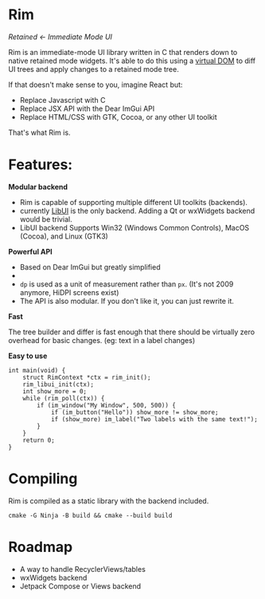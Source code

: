 # Rim
*Retained &larr; Immediate Mode UI*

Rim is an immediate-mode UI library written in C that renders down to native retained mode widgets.
It's able to do this using a [virtual DOM](https://en.wikipedia.org/wiki/Virtual_DOM) to diff UI trees and apply
changes to a retained mode tree.

If that doesn't make sense to you, imagine React but:
- Replace Javascript with C
- Replace JSX API with the Dear ImGui API
- Replace HTML/CSS with GTK, Cocoa, or any other UI toolkit

That's what Rim is.

# Features:
**Modular backend**

- Rim is capable of supporting multiple different UI toolkits (backends).
- currently [LibUI](https://github.com/libui-ng/libui-ng) is the only backend. Adding a Qt or wxWidgets backend would be trivial.
- LibUI backend Supports Win32 (Windows Common Controls), MacOS (Cocoa), and Linux (GTK3)

**Powerful API**

- Based on Dear ImGui but greatly simplified
- 
- `dp` is used as a unit of measurement rather than `px`. (It's not 2009 anymore, HiDPI screens exist)
- The API is also modular. If you don't like it, you can just rewrite it.

**Fast**

The tree builder and differ is fast enough that there should be virtually zero overhead for basic changes. (eg: text in a label changes)

**Easy to use**
```
int main(void) {
	struct RimContext *ctx = rim_init();
	rim_libui_init(ctx);
	int show_more = 0;
	while (rim_poll(ctx)) {
		if (im_window("My Window", 500, 500)) {
			if (im_button("Hello")) show_more != show_more;
			if (show_more) im_label("Two labels with the same text!");
		}
	}
	return 0;
}
```

# Compiling
Rim is compiled as a static library with the backend included.
```
cmake -G Ninja -B build && cmake --build build
```



# Roadmap

- A way to handle RecyclerViews/tables
- wxWidgets backend
- Jetpack Compose or Views backend
